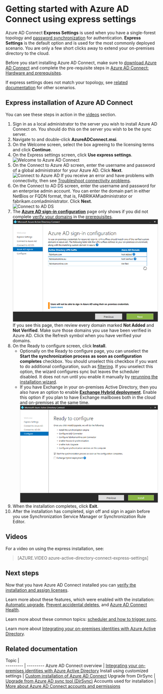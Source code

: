 <properties
	pageTitle="Azure AD Connect: Getting Started using express settings | Microsoft Azure"
	description="Learn how to download, install and run the setup wizard for Azure AD Connect."
	services="active-directory"
	documentationCenter=""
	authors="andkjell"
	manager="femila"
	editor="curtand"/>

<tags
	ms.service="active-directory"
	ms.workload="identity"
	ms.tgt_pltfrm="na"
	ms.devlang="na"
	ms.topic="get-started-article"
	ms.date="09/13/2016"
	ms.author="billmath;andkjell"/>

# Getting started with Azure AD Connect using express settings
Azure AD Connect **Express Settings** is used when you have a single-forest topology and [password synchronization](active-directory-aadconnectsync-implement-password-synchronization.md) for authentication. **Express Settings** is the default option and is used for the most commonly deployed scenario. You are only a few short clicks away to extend your on-premises directory to the cloud.

Before you start installing Azure AD Connect, make sure to [download Azure AD Connect](http://go.microsoft.com/fwlink/?LinkId=615771) and complete the pre-requisite steps in [Azure AD Connect: Hardware and prerequisites](active-directory-aadconnect-prerequisites.md).

If express settings does not match your topology, see [related documentation](#related-documentation) for other scenarios.

## Express installation of Azure AD Connect
You can see these steps in action in the [videos](#videos) section.

1. Sign in as a local administrator to the server you wish to install Azure AD Connect on. You should do this on the server you wish to be the sync server.
2. Navigate to and double-click **AzureADConnect.msi**.
3. On the Welcome screen, select the box agreeing to the licensing terms and click **Continue**.  
4. On the Express settings screen, click **Use express settings**.  
![Welcome to Azure AD Connect](./media/active-directory-aadconnect-get-started-express/express.png)
5. On the Connect to Azure AD screen, enter the username and password of a global administrator for your Azure AD. Click **Next**.  
![Connect to Azure AD](./media/active-directory-aadconnect-get-started-express/connectaad.png)
If you receive an error and have problems with connectivity, then see [Troubleshoot connectivity problems](active-directory-aadconnect-troubleshoot-connectivity.md).
6. On the Connect to AD DS screen, enter the username and password for an enterprise admin account. You can enter the domain part in either NetBios or FQDN format, that is, FABRIKAM\administrator or fabrikam.com\administrator. Click **Next**.  
![Connect to AD DS](./media/active-directory-aadconnect-get-started-express/connectad.png)
7. The [**Azure AD sign-in configuration**](active-directory-aadconnect-user-signin.md#azure-ad-sign-in-configuration) page only shows if you did not complete [verify your domains](active-directory-add-domain.md) in the [prerequisites](active-directory-aadconnect-prerequisites.md).
![Unverified domains](./media/active-directory-aadconnect-get-started-express/unverifieddomain.png)  
If you see this page, then review every domain marked **Not Added** and **Not Verified**. Make sure those domains you use have been verified in Azure AD. Click the Refresh symbol when you have verified your domains.
8. On the Ready to configure screen, click **Install**.
	- Optionally on the Ready to configure page, you can unselect the **Start the synchronization process as soon as configuration completes** checkbox. You should unselect this checkbox if you want to do additional configuration, such as [filtering](active-directory-aadconnectsync-configure-filtering.md). If you unselect this option, the wizard configures sync but leaves the scheduler disabled. It does not run until you enable it manually by [rerunning the installation wizard](active-directory-aadconnectsync-installation-wizard.md).
	- If you have Exchange in your on-premises Active Directory, then you also have an option to enable [**Exchange Hybrid deployment**](https://technet.microsoft.com/library/jj200581.aspx). Enable this option if you plan to have Exchange mailboxes both in the cloud and on-premises at the same time.
![Ready to configure Azure AD Connect](./media/active-directory-aadconnect-get-started-express/readytoconfigure.png)
9. When the installation completes, click **Exit**.
10. After the installation has completed, sign off and sign in again before you use Synchronization Service Manager or Synchronization Rule Editor.

## Videos

For a video on using the express installation, see:

>[AZURE.VIDEO azure-active-directory-connect-express-settings]

## Next steps
Now that you have Azure AD Connect installed you can [verify the installation and assign licenses](active-directory-aadconnect-whats-next.md).

Learn more about these features, which were enabled with the installation: [Automatic upgrade](active-directory-aadconnect-feature-automatic-upgrade.md), [Prevent accidental deletes](active-directory-aadconnectsync-feature-prevent-accidental-deletes.md), and [Azure AD Connect Health](active-directory-aadconnect-health-sync.md).

Learn more about these common topics: [scheduler and how to trigger sync](active-directory-aadconnectsync-feature-scheduler.md).

Learn more about [Integrating your on-premises identities with Azure Active Directory](active-directory-aadconnect.md).

## Related documentation

Topic |  
--------- | ---------
Azure AD Connect overview | [Integrating your on-premises identities with Azure Active Directory](active-directory-aadconnect.md)
Install using customized settings | [Custom installation of Azure AD Connect](active-directory-aadconnect-get-started-custom.md)
Upgrade from DirSync | [Upgrade from Azure AD sync tool (DirSync)](active-directory-aadconnect-dirsync-upgrade-get-started.md)
Accounts used for installation | [More about Azure AD Connect accounts and permissions](active-directory-aadconnect-accounts-permissions.md)
